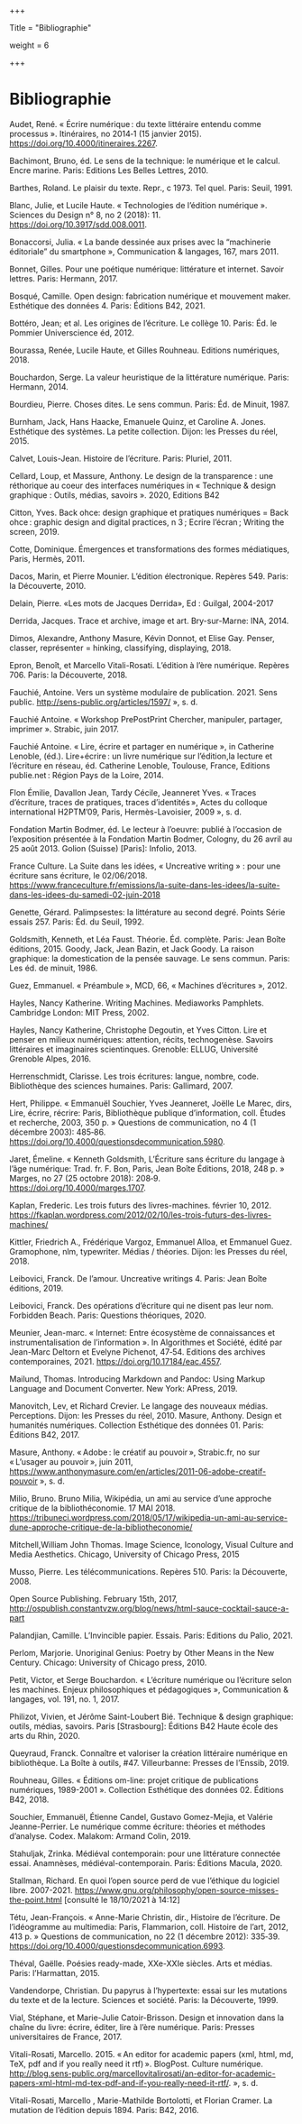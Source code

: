 +++

Title = "Bibliographie"

weight = 6

+++

# Bibliographie



Audet, René. « Écrire numérique : du texte littéraire entendu comme processus ». Itinéraires, no 2014‑1 (15 janvier 2015). https://doi.org/10.4000/itineraires.2267.

Bachimont, Bruno, éd. Le sens de la technique: le numérique et le calcul. Encre marine. Paris: Editions Les Belles Lettres, 2010.

Barthes, Roland. Le plaisir du texte. Repr., c 1973. Tel quel. Paris: Seuil, 1991.

Blanc, Julie, et Lucile Haute. « Technologies de l’édition numérique ». Sciences du Design n° 8, no 2 (2018): 11. https://doi.org/10.3917/sdd.008.0011.

 Bonaccorsi, Julia. « La bande dessinée aux prises avec la “machinerie éditoriale” du smartphone », Communication & langages, 167, mars 2011.

Bonnet, Gilles. Pour une poétique numérique: littérature et internet. Savoir lettres. Paris: Hermann, 2017.

Bosqué, Camille. Open design: fabrication numérique et mouvement maker. Esthétique des données 4. Paris: Éditions B42, 2021.

Bottéro, Jean; et al. Les origines de l’écriture. Le collège 10. Paris: Éd. le Pommier Universcience éd, 2012.

Bourassa, Renée, Lucile Haute, et Gilles Rouhneau. Editions numériques, 2018.

Bouchardon, Serge. La valeur heuristique de la littérature numérique. Paris: Hermann, 2014.


Bourdieu, Pierre. Choses dites. Le sens commun. Paris: Éd. de Minuit, 1987.

Burnham, Jack, Hans Haacke, Emanuele Quinz, et Caroline A. Jones. Esthétique des systèmes. La petite collection. Dijon: les Presses du réel, 2015.

Calvet, Louis-Jean. Histoire de l’écriture. Paris: Pluriel, 2011.

Cellard, Loup, et Massure, Anthony. Le design de la transparence : une réthorique au coeur des interfaces numériques in « Technique & design graphique : Outils, médias, savoirs ». 2020, Editions B42

Citton, Yves. Back ohce: design graphique et pratiques numériques = Back ohce : graphic design and digital practices, n 3 ; Ecrire l’écran ; Writing the screen, 2019.

Cotte, Dominique. Émergences et transformations des formes médiatiques, Paris, Hermès, 2011.

Dacos, Marin, et Pierre Mounier. L’édition électronique. Repères 549. Paris: la Découverte, 2010.

Delain, Pierre. «Les mots de Jacques Derrida», Ed : Guilgal, 2004-2017

Derrida, Jacques. Trace et archive, image et art. Bry-sur-Marne: INA, 2014.

Dimos, Alexandre, Anthony Masure, Kévin Donnot, et Elise Gay. Penser, classer, représenter = hinking, classifying, displaying, 2018.

Epron, Benoît, et Marcello Vitali-Rosati. L’édition à l’ère numérique. Repères 706. Paris: la Découverte, 2018.

Fauchié, Antoine. Vers un système modulaire de publication. 2021. Sens public. http://sens-public.org/articles/1597/ », s. d.

Fauchié Antoine. « Workshop PrePostPrint Chercher, manipuler, partager, imprimer ». Strabic, juin 2017.

Fauchié Antoine. « Lire, écrire et partager en numérique », in Catherine Lenoble, (éd.). Lire+écrire : un livre numérique sur l’édition,la lecture et l’écriture en réseau, éd. Catherine Lenoble, Toulouse, France, Editions publie.net : Région Pays de la Loire, 2014.

Flon Émilie, Davallon Jean, Tardy Cécile, Jeanneret Yves. « Traces d’écriture, traces de pratiques, traces d’identités », Actes du colloque international H2PTM’09, Paris, Hermès-Lavoisier, 2009 », s. d.

Fondation Martin Bodmer, éd. Le lecteur à l’oeuvre: publié à l’occasion de l’exposition présentée à la Fondation Martin Bodmer, Cologny, du 26 avril au 25 août 2013. Golion (Suisse) [Paris]: Infolio, 2013.

France Culture. La Suite dans les idées, « Uncreative writing » : pour une écriture sans écriture, le 02/06/2018. https://www.franceculture.fr/emissions/la-suite-dans-les-idees/la-suite-dans-les-idees-du-samedi-02-juin-2018

Genette, Gérard. Palimpsestes: la littérature au second degré. Points Série essais 257. Paris: Éd. du Seuil, 1992.

Goldsmith, Kenneth, et Léa Faust. Théorie. Éd. complète. Paris: Jean Boîte éditions, 2015.
Goody, Jack, Jean Bazin, et Jack Goody. La raison graphique: la domestication de la pensée sauvage. Le sens commun. Paris: Les éd. de minuit, 1986.

Guez, Emmanuel. « Préambule », MCD, 66, « Machines d’écritures », 2012.

Hayles, Nancy Katherine. Writing Machines. Mediaworks Pamphlets. Cambridge London: MIT Press, 2002.

Hayles, Nancy Katherine, Christophe Degoutin, et Yves Citton. Lire et penser en milieux numériques: attention, récits, technogenèse. Savoirs littéraires et imaginaires scientinques. Grenoble: ELLUG, Université Grenoble Alpes, 2016.

Herrenschmidt, Clarisse. Les trois écritures: langue, nombre, code. Bibliothèque des sciences humaines. Paris: Gallimard, 2007.

Hert, Philippe. « Emmanuël Souchier, Yves Jeanneret, Joëlle Le Marec, dirs, Lire, écrire, récrire: Paris, Bibliothèque publique d’information, coll. Études et recherche, 2003, 350 p. » Questions de communication, no 4 (1 décembre 2003): 485‑86. https://doi.org/10.4000/questionsdecommunication.5980.

Jaret, Émeline. « Kenneth Goldsmith, L’Écriture sans écriture du langage à l’âge numérique: Trad. fr. F. Bon, Paris, Jean Boîte Éditions, 2018, 248 p. » Marges, no 27 (25 octobre 2018): 208‑9. https://doi.org/10.4000/marges.1707.

Kaplan, Frederic. Les trois futurs des livres-machines. février 10, 2012. https://fkaplan.wordpress.com/2012/02/10/les-trois-futurs-des-livres-machines/

Kittler, Friedrich A., Frédérique Vargoz, Emmanuel Alloa, et Emmanuel Guez. Gramophone, nlm, typewriter. Médias / théories. Dijon: les Presses du réel, 2018.

Leibovici, Franck. De l’amour. Uncreative writings 4. Paris: Jean Boîte éditions, 2019.

Leibovici, Franck. Des opérations d’écriture qui ne disent pas leur nom. Forbidden Beach. Paris: Questions théoriques, 2020.

Meunier, Jean-marc. « Internet: Entre écosystème de connaissances et instrumentalisation de l’information ». In Algorithmes et Société, édité par Jean-Marc Deltorn et Evelyne Pichenot, 47‑54. Editions des archives contemporaines, 2021. https://doi.org/10.17184/eac.4557.

Mailund, Thomas. Introducing Markdown and Pandoc: Using Markup Language and Document Converter. New York: APress, 2019.

Manovitch, Lev, et Richard Crevier. Le langage des nouveaux médias. Perceptions. Dijon: les Presses du réel, 2010.
Masure, Anthony. Design et humanités numériques. Collection Esthétique des données 01. Paris: Éditions B42, 2017.


Masure, Anthony. « Adobe : le créatif au pouvoir », Strabic.fr, no sur « L’usager au pouvoir », juin 2011, https://www.anthonymasure.com/en/articles/2011-06-adobe-creatif-pouvoir », s. d.

Milio, Bruno. Bruno Milia, Wikipédia, un ami au service d’une approche critique de la bibliothéconomie. 17 MAI 2018. https://tribuneci.wordpress.com/2018/05/17/wikipedia-un-ami-au-service-dune-approche-critique-de-la-bibliotheconomie/

Mitchell,William John Thomas. Image Science, Iconology, Visual Culture and Media Aesthetics. Chicago, University of Chicago Press, 2015

Musso, Pierre. Les télécommunications. Repères 510. Paris: la Découverte, 2008.

Open Source Publishing. February 15th, 2017, http://ospublish.constantvzw.org/blog/news/html-sauce-cocktail-sauce-a-part

Palandjian, Camille. L’Invincible papier. Essais. Paris: Editions du Palio, 2021.

Perlom, Marjorie. Unoriginal Genius: Poetry by Other Means in the New Century. Chicago: University of Chicago press, 2010.


Petit, Victor, et Serge Bouchardon. « L’écriture numérique ou l’écriture selon les machines. Enjeux philosophiques et pédagogiques », Communication & langages, vol. 191, no. 1, 2017.

Philizot, Vivien, et Jérôme Saint-Loubert Bié. Technique & design graphique: outils, médias, savoirs. Paris [Strasbourg]: Éditions B42 Haute école des arts du Rhin, 2020.

Queyraud, Franck. Connaître et valoriser la création littéraire numérique en bibliothèque. La Boîte à outils, #47. Villeurbanne: Presses de l’Enssib, 2019.

Rouhneau, Gilles. « Éditions om-line: projet critique de publications numériques, 1989-2001 ». Collection Esthétique des données 02. Éditions B42, 2018.

Souchier, Emmanuël, Étienne Candel, Gustavo Gomez-Mejia, et Valérie Jeanne-Perrier. Le numérique comme écriture: théories et méthodes d’analyse. Codex. Malakom: Armand Colin, 2019.

Stahuljak, Zrinka. Médiéval contemporain: pour une littérature connectée essai. Anamnèses, médiéval-contemporain. Paris: Éditions Macula, 2020.

Stallman, Richard. En quoi l’open source perd de vue l’éthique du logiciel libre. 2007-2021. https://www.gnu.org/philosophy/open-source-misses-the-point.html [consulté le 18/10/2021 à 14:12]


Tétu, Jean-François. « Anne-Marie Christin, dir., Histoire de l’écriture. De l’idéogramme au multimedia: Paris, Flammarion, coll. Histoire de l’art, 2012, 413 p. » Questions de communication, no 22 (1 décembre 2012): 335‑39. https://doi.org/10.4000/questionsdecommunication.6993.

Théval, Gaëlle. Poésies ready-made, XXe-XXIe siècles. Arts et médias. Paris: l’Harmattan, 2015.

Vandendorpe, Christian. Du papyrus à l’hypertexte: essai sur les mutations du texte et de la lecture. Sciences et société. Paris: la Découverte, 1999.

Vial, Stéphane, et Marie-Julie Catoir-Brisson. Design et innovation dans la chaîne du livre: écrire, éditer, lire à l’ère numérique. Paris: Presses universitaires de France, 2017.

Vitali-Rosati, Marcello. 2015. « An editor for academic papers (xml, html, md, TeX, pdf and if you really need it rtf) ». BlogPost. Culture numérique. http://blog.sens-public.org/marcellovitalirosati/an-editor-for-academic-papers-xml-html-md-tex-pdf-and-if-you-really-need-it-rtf/. », s. d.

Vitali-Rosati, Marcello , Marie-Mathilde Bortolotti, et Florian Cramer. La mutation de l’édition depuis 1894. Paris: B42, 2016.